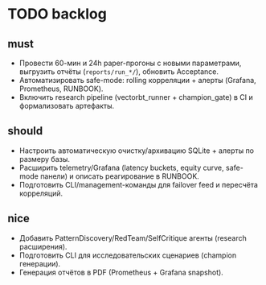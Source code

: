 ﻿# TODO backlog

## must
- Провести 60-мин и 24h paper-прогоны с новыми параметрами, выгрузить отчёты (`reports/run_*/`), обновить Acceptance.
- Автоматизировать safe-mode: rolling корреляции + алерты (Grafana, Prometheus, RUNBOOK).
- Включить research pipeline (vectorbt_runner + champion_gate) в CI и формализовать артефакты.

## should
- Настроить автоматическую очистку/архивацию SQLite + алерты по размеру базы.
- Расширить telemetry/Grafana (latency buckets, equity curve, safe-mode панели) и описать реагирование в RUNBOOK.
- Подготовить CLI/management-команды для failover feed и пересчёта корреляций.

## nice
- Добавить PatternDiscovery/RedTeam/SelfCritique агенты (research расширения).
- Подготовить CLI для исследовательских сценариев (champion генерации).
- Генерация отчётов в PDF (Prometheus + Grafana snapshot).
